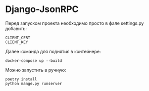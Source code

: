 # Django-JsonRPC

Перед запуском проекта необходимо просто в фале settings.py добавить:
```
CLIENT_CERT
CLIENT_KEY
```
Далее команда для поднятия в контейнере:
```angular2html
docker-compose up --build
```

Можно запустить в ручную:
```angular2html
poetry install
python mange.py runserver
```